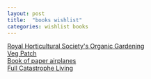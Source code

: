 ```yaml
---
layout: post
title:  "books wishlist"
categories: wishlist books
---
```


[Royal Horticultural Society's Organic Gardening](http://www.amazon.co.uk/gp/product/1840001585/sr=8-1/qid=1419902519/ref=olp_product_details?ie=UTF8&me=&qid=1419902519&sr=8-1)  
[Veg Patch](http://www.amazon.co.uk/gp/product/1840001585/sr=8-1/qid=1419902519/ref=olp_product_details?ie=UTF8&me=&qid=1419902519&sr=8-1)  
[Book of paper airplanes](www.amazon.co.uk/Book-Paper-Airplanes-Klutz-Stillinger/dp/1570548307)  
[Full Catastrophe Living](http://www.amazon.com/Full-Catastrophe-Living-Wisdom-Illness/dp/0739358588)
